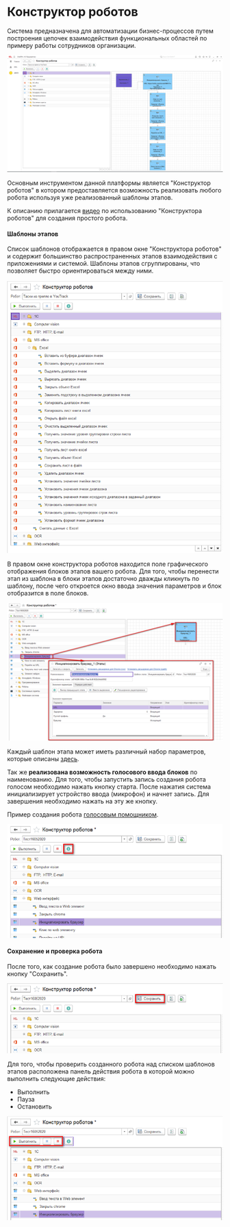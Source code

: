 # Конструктор роботов

Система предназначена для автоматизации бизнес-процессов путем построения цепочек взаимодействия функциональных областей по примеру работы сотрудников организации.&#x20;

![](<../.gitbook/assets/image (3).png>)

Основным инструментом данной платформы является "Конструктор роботов" в котором предоставляется возможность реализовать любого робота используя уже реализованный шаблоны этапов.

К описанию прилагается [видео](https://youtu.be/LbupFVnonVs) по использованию "Конструктора роботов" для создания простого робота.

#### Шаблоны этапов

Список шаблонов отображается в правом окне "Конструктора роботов" и содержит большинство распространенных этапов взаимодействия с приложениями и системой. Шаблоны этапов сгруппированы, что позволяет быстро ориентироваться между ними.&#x20;

![](<../.gitbook/assets/image (6) (1).png>)

В правом окне конструктора роботов находится поле графического отображения блоков этапов вашего робота. Для того, чтобы перенести этап из шаблона в блоки этапов достаточно дважды кликнуть по шаблону, после чего откроется окно ввода значения параметров и блок отобразится в поле блоков.

![](<../.gitbook/assets/image (8).png>)

Каждый шаблон этапа может иметь различный набор параметров, которые описаны [здесь](https://app.gitbook.com/@comol/s/onerpa/rpa-platforma-onerpa/shablony-etapov).

Так же **реализована возможность голосового ввода блоков** по наименованию. Для того, чтобы запустить запись создания робота голосом необходимо нажать кнопку старта. После нажатия система инициализирует устройство ввода (микрофон) и начнет запись. Для завершения необходимо нажать на эту же кнопку.

Пример создания робота [голосовым помощником](https://youtu.be/G4on-\_hN0zc).

![](<../.gitbook/assets/image (12).png>)

#### Сохранение и проверка робота

После того, как создание робота было завершено необходимо нажать кнопку "Сохранить".

![](<../.gitbook/assets/image (10).png>)

Для того, чтобы проверить созданного робота над списком шаблонов этапов расположена панель действия робота в которой можно выполнить следующие действия:

* Выполнить
* Пауза
* Остановить

![](<../.gitbook/assets/image (11).png>)

